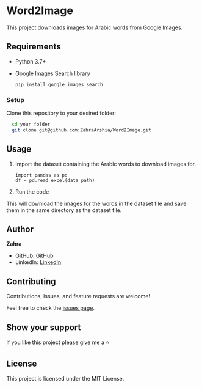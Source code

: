 # Word2Image
This project downloads images for Arabic words from Google Images.

## Requirements

* Python 3.7+
* Google Images Search library
  
  `pip install google_images_search`

### Setup
Clone this repository to your desired folder:

```sh
  cd your folder
  git clone git@github.com:ZahraArshia/Word2Image.git
```

## Usage

1. Import the dataset containing the Arabic words to download images for.

   ```
   import pandas as pd
   df = pd.read_excel(data_path)
   ```
2. Run the code

This will download the images for the words in the dataset file and save them in the same directory as the dataset file.

## Author

**Zahra**

- GitHub: [GitHub](https://github.com/ZahraArshia)
- LinkedIn: [LinkedIn](https://linkedin.com/in/ZahraArshia)

## Contributing

Contributions, issues, and feature requests are welcome!

Feel free to check the [issues page](https://github.com/ZahraArshia/Word2Image/issues).

## Show your support
If you like this project please give me a ⭐


## License
This project is licensed under the MIT License.
